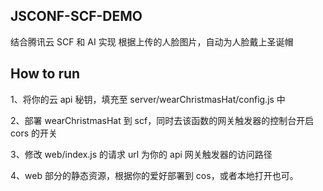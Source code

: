 ## JSCONF-SCF-DEMO

结合腾讯云 SCF 和 AI 实现
根据上传的人脸图片，自动为人脸戴上圣诞帽

## How to run

1、将你的云 api 秘钥，填充至 server/wearChristmasHat/config.js 中

2、部署 wearChristmasHat 到 scf，同时去该函数的网关触发器的控制台开启 cors 的开关

3、修改 web/index.js 的请求 url 为你的 api 网关触发器的访问路径

4、web 部分的静态资源，根据你的爱好部署到 cos，或者本地打开也可。
